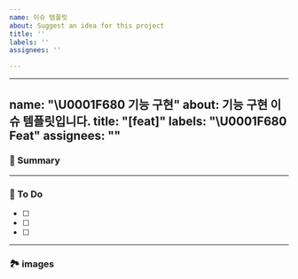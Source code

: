 ```yaml
---
name: 이슈 템플릿
about: Suggest an idea for this project
title: ''
labels: ''
assignees: ''

---
```


---
name: "\U0001F680 기능 구현"
about: 기능 구현 이슈 템플릿입니다.
title: "[feat]"
labels: "\U0001F680 Feat"
assignees: ""
---

### 🚀 Summary

<!-- A brief description of the issue. -->

---

### 📝 To Do

<!-- Write what you need to do -->

- [ ]
- [ ]
- [ ]

---

### 🏞️ images

<!-- Capture related images -->
